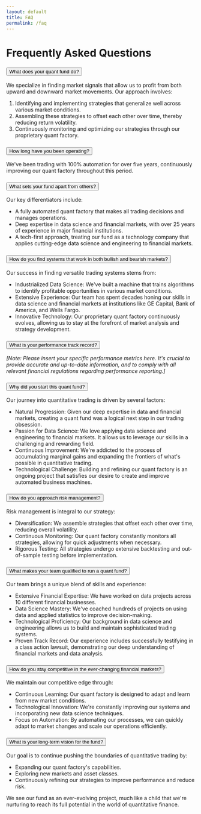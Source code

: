 ```yaml
---
layout: default
title: FAQ
permalink: /faq
---
```


<div class="container faq-container mt-4">
  <h1 class="text-center">Frequently Asked Questions</h1>

  <div class="faq-section">
    <h3>
      <button class="btn btn-link" data-bs-toggle="collapse" data-bs-target="#faq1" aria-expanded="true" aria-controls="faq1">
        What does your quant fund do?
      </button>
    </h3>
    <div id="faq1" class="collapse">
      <div class="faq-answer">
        <p>We specialize in finding market signals that allow us to profit from both upward and downward market movements. Our approach involves:</p>
        <ol>
          <li>Identifying and implementing strategies that generalize well across various market conditions.</li>
          <li>Assembling these strategies to offset each other over time, thereby reducing return volatility.</li>
          <li>Continuously monitoring and optimizing our strategies through our proprietary quant factory.</li>
        </ol>
      </div>
    </div>
  </div>

  <div class="faq-section">
    <h3>
      <button class="btn btn-link" data-bs-toggle="collapse" data-bs-target="#faq2" aria-expanded="false" aria-controls="faq2">
        How long have you been operating?
      </button>
    </h3>
    <div id="faq2" class="collapse">
      <div class="faq-answer">
        <p>We've been trading with 100% automation for over five years, continuously improving our quant factory throughout this period.</p>
      </div>
    </div>
  </div>

  <div class="faq-section">
    <h3>
      <button class="btn btn-link" data-bs-toggle="collapse" data-bs-target="#faq3" aria-expanded="false" aria-controls="faq3">
        What sets your fund apart from others?
      </button>
    </h3>
    <div id="faq3" class="collapse">
      <div class="faq-answer">
        <p>Our key differentiators include:</p>
        <ul>
          <li>A fully automated quant factory that makes all trading decisions and manages operations.</li>
          <li>Deep expertise in data science and financial markets, with over 25 years of experience in major financial institutions.</li>
          <li>A tech-first approach, treating our fund as a technology company that applies cutting-edge data science and engineering to financial markets.</li>
        </ul>
      </div>
    </div>
  </div>

  <div class="faq-section">
    <h3>
      <button class="btn btn-link" data-bs-toggle="collapse" data-bs-target="#faq4" aria-expanded="false" aria-controls="faq4">
        How do you find systems that work in both bullish and bearish markets?
      </button>
    </h3>
    <div id="faq4" class="collapse">
      <div class="faq-answer">
        <p>Our success in finding versatile trading systems stems from:</p>
        <ul>
          <li>Industrialized Data Science: We've built a machine that trains algorithms to identify profitable opportunities in various market conditions.</li>
          <li>Extensive Experience: Our team has spent decades honing our skills in data science and financial markets at institutions like GE Capital, Bank of America, and Wells Fargo.</li>
          <li>Innovative Technology: Our proprietary quant factory continuously evolves, allowing us to stay at the forefront of market analysis and strategy development.</li>
        </ul>
      </div>
    </div>
  </div>

  <div class="faq-section">
    <h3>
      <button class="btn btn-link" data-bs-toggle="collapse" data-bs-target="#faq5" aria-expanded="false" aria-controls="faq5">
        What is your performance track record?
      </button>
    </h3>
    <div id="faq5" class="collapse">
      <div class="faq-answer">
        <p><em>[Note: Please insert your specific performance metrics here. It's crucial to provide accurate and up-to-date information, and to comply with all relevant financial regulations regarding performance reporting.]</em></p>
      </div>
    </div>
  </div>

  <div class="faq-section">
    <h3>
      <button class="btn btn-link" data-bs-toggle="collapse" data-bs-target="#faq6" aria-expanded="false" aria-controls="faq6">
        Why did you start this quant fund?
      </button>
    </h3>
    <div id="faq6" class="collapse">
      <div class="faq-answer">
        <p>Our journey into quantitative trading is driven by several factors:</p>
        <ul>
          <li>Natural Progression: Given our deep expertise in data and financial markets, creating a quant fund was a logical next step in our trading obsession.</li>
          <li>Passion for Data Science: We love applying data science and engineering to financial markets. It allows us to leverage our skills in a challenging and rewarding field.</li>
          <li>Continuous Improvement: We're addicted to the process of accumulating marginal gains and expanding the frontiers of what's possible in quantitative trading.</li>
          <li>Technological Challenge: Building and refining our quant factory is an ongoing project that satisfies our desire to create and improve automated business machines.</li>
        </ul>
      </div>
    </div>
  </div>

  <div class="faq-section">
    <h3>
      <button class="btn btn-link" data-bs-toggle="collapse" data-bs-target="#faq7" aria-expanded="false" aria-controls="faq7">
        How do you approach risk management?
      </button>
    </h3>
    <div id="faq7" class="collapse">
      <div class="faq-answer">
        <p>Risk management is integral to our strategy:</p>
        <ul>
          <li>Diversification: We assemble strategies that offset each other over time, reducing overall volatility.</li>
          <li>Continuous Monitoring: Our quant factory constantly monitors all strategies, allowing for quick adjustments when necessary.</li>
          <li>Rigorous Testing: All strategies undergo extensive backtesting and out-of-sample testing before implementation.</li>
        </ul>
      </div>
    </div>
  </div>

  <div class="faq-section">
    <h3>
      <button class="btn btn-link" data-bs-toggle="collapse" data-bs-target="#faq8" aria-expanded="false" aria-controls="faq8">
        What makes your team qualified to run a quant fund?
      </button>
    </h3>
    <div id="faq8" class="collapse">
      <div class="faq-answer">
        <p>Our team brings a unique blend of skills and experience:</p>
        <ul>
          <li>Extensive Financial Expertise: We have worked on data projects across 10 different financial businesses.</li>
          <li>Data Science Mastery: We've coached hundreds of projects on using data and applied statistics to improve decision-making.</li>
          <li>Technological Proficiency: Our background in data science and engineering allows us to build and maintain sophisticated trading systems.</li>
          <li>Proven Track Record: Our experience includes successfully testifying in a class action lawsuit, demonstrating our deep understanding of financial markets and data analysis.</li>
        </ul>
      </div>
    </div>
  </div>

  <div class="faq-section">
    <h3>
      <button class="btn btn-link" data-bs-toggle="collapse" data-bs-target="#faq9" aria-expanded="false" aria-controls="faq9">
        How do you stay competitive in the ever-changing financial markets?
      </button>
    </h3>
    <div id="faq9" class="collapse">
      <div class="faq-answer">
        <p>We maintain our competitive edge through:</p>
        <ul>
          <li>Continuous Learning: Our quant factory is designed to adapt and learn from new market conditions.</li>
          <li>Technological Innovation: We're constantly improving our systems and incorporating new data science techniques.</li>
          <li>Focus on Automation: By automating our processes, we can quickly adapt to market changes and scale our operations efficiently.</li>
        </ul>
      </div>
    </div>
  </div>

  <div class="faq-section">
    <h3>
      <button class="btn btn-link" data-bs-toggle="collapse" data-bs-target="#faq10" aria-expanded="false" aria-controls="faq10">
        What is your long-term vision for the fund?
      </button>
    </h3>
    <div id="faq10" class="collapse">
      <div class="faq-answer">
        <p>Our goal is to continue pushing the boundaries of quantitative trading by:</p>
        <ul>
          <li>Expanding our quant factory's capabilities.</li>
          <li>Exploring new markets and asset classes.</li>
          <li>Continuously refining our strategies to improve performance and reduce risk.</li>
        </ul>
        <p>We see our fund as an ever-evolving project, much like a child that we're nurturing to reach its full potential in the world of quantitative finance.</p>
      </div>
    </div>
  </div>

</div>